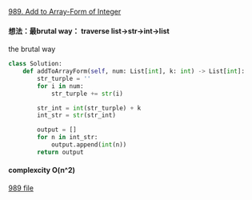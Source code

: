 [989. Add to Array-Form of Integer](https://leetcode-cn.com/problems/add-to-array-form-of-integer/)
#### 想法：最brutal way： traverse list->str->int->list 
the brutal way
```python
class Solution:
    def addToArrayForm(self, num: List[int], k: int) -> List[int]:
        str_turple = ''
        for i in num:
            str_turple += str(i)

        str_int = int(str_turple) + k
        int_str = str(str_int)

        output = []
        for n in int_str:
            output.append(int(n))
        return output
```
#### complexcity O(n^2) 
[989 file](https://github.com/Lllouiselao/Leetcode/blob/master/Array/989_Add_To_Array.py)
